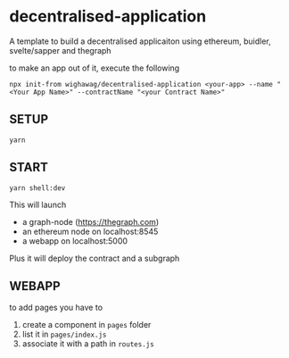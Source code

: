 <!-- {{% it.template }} -->

# decentralised-application

A template to build a decentralised applicaiton using ethereum, buidler, svelte/sapper and thegraph

to make an app out of it, execute the following

```
npx init-from wighawag/decentralised-application <your-app> --name "<Your App Name>" --contractName "<your Contract Name>"
```

<!-- {{%}}  -->

## SETUP

```
yarn
```

## START

```
yarn shell:dev
```

This will launch

- a graph-node (https://thegraph.com)
- an ethereum node on localhost:8545
- a webapp on localhost:5000

Plus it will deploy the contract and a subgraph

## WEBAPP

to add pages you have to

1. create a component in `pages` folder
2. list it in `pages/index.js`
3. associate it with a path in `routes.js`
